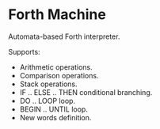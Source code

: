 # Forth Machine

Automata-based Forth interpreter.

Supports:

- Arithmetic operations.
- Comparison operations.
- Stack operations.
- IF .. ELSE .. THEN conditional branching.
- DO .. LOOP loop.
- BEGIN .. UNTIL loop.
- New words definition.